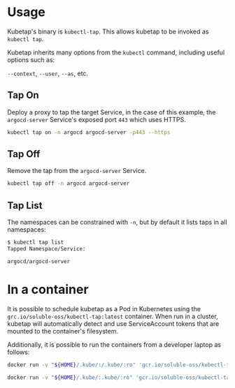# Usage

Kubetap's binary is `kubectl-tap`. This allows kubetap to be invoked as
`kubectl tap`.

Kubetap inherits many options from the `kubectl` command, including useful
options such as:

`--context`, `--user`, `--as`, etc.

## Tap On

Deploy a proxy to tap the target Service, in the case of this example,
the `argocd-server` Service's exposed port `443` which uses HTTPS.

```sh
kubectl tap on -n argocd argocd-server -p443 --https
```

## Tap Off

Remove the tap from the `argocd-server` Service.

```sh
kubectl tap off -n argocd argocd-server
```

## Tap List

The namespaces can be constrained with `-n`, but by default it lists taps in
all namespaces:

```sh
$ kubectl tap list
Tapped Namespace/Service:

argocd/argocd-server
```

# In a container

It is possible to schedule kubetap as a Pod in Kubernetes using the
`grc.io/soluble-oss/kubectl-tap:latest` container. When run in a cluster,
kubetap will automatically detect and use ServiceAccount tokens that are
mounted to the container's filesystem.

Additionally, it is possible to run the containers from a developer laptop as follows:

```sh
docker run -v "${HOME}/.kube/:/.kube/:ro" 'gcr.io/soluble-oss/kubectl-tap:latest' on -n mynamespace -p80 myservice
```

```sh
docker run -v "${HOME}/.kube/:.kube/:ro" 'gcr.io/soluble-oss/kubectl-tap:latest' off -n mynamespace myservice
```

